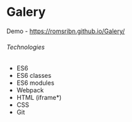 # Galery

Demo - https://romsribn.github.io/Galery/

###### Technologies
* ES6
* ES6 classes
* ES6 modules
* Webpack
* HTML (iframe*)
* CSS
* Git
#